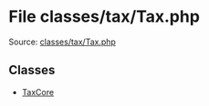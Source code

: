 File classes/tax/Tax.php
=========

Source: [classes/tax/Tax.php](https://github.com/PrestaShop/PrestaShop/blob/1.5.0.3/classes/tax/Tax.php)


Classes
-------

* [TaxCore](class.TaxCore.md)

